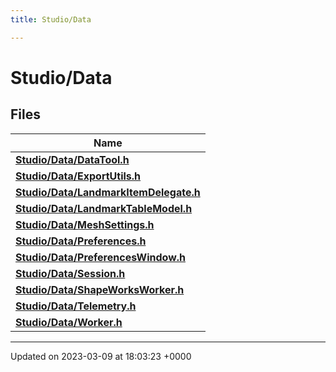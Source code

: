 ```yaml
---
title: Studio/Data

---
```


# Studio/Data



## Files

| Name           |
| -------------- |
| **[Studio/Data/DataTool.h](../Files/DataTool_8h.md#file-datatool.h)**  |
| **[Studio/Data/ExportUtils.h](../Files/ExportUtils_8h.md#file-exportutils.h)**  |
| **[Studio/Data/LandmarkItemDelegate.h](../Files/LandmarkItemDelegate_8h.md#file-landmarkitemdelegate.h)**  |
| **[Studio/Data/LandmarkTableModel.h](../Files/LandmarkTableModel_8h.md#file-landmarktablemodel.h)**  |
| **[Studio/Data/MeshSettings.h](../Files/MeshSettings_8h.md#file-meshsettings.h)**  |
| **[Studio/Data/Preferences.h](../Files/Preferences_8h.md#file-preferences.h)**  |
| **[Studio/Data/PreferencesWindow.h](../Files/PreferencesWindow_8h.md#file-preferenceswindow.h)**  |
| **[Studio/Data/Session.h](../Files/Session_8h.md#file-session.h)**  |
| **[Studio/Data/ShapeWorksWorker.h](../Files/ShapeWorksWorker_8h.md#file-shapeworksworker.h)**  |
| **[Studio/Data/Telemetry.h](../Files/Telemetry_8h.md#file-telemetry.h)**  |
| **[Studio/Data/Worker.h](../Files/Worker_8h.md#file-worker.h)**  |






-------------------------------

Updated on 2023-03-09 at 18:03:23 +0000
